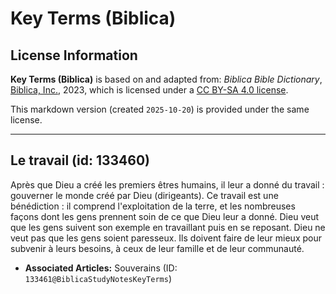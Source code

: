# Key Terms (Biblica)

## License Information

**Key Terms (Biblica)** is based on and adapted from: _Biblica Bible Dictionary_, [Biblica, Inc.](https://www.biblica.com/), 2023, which is licensed under a [CC BY-SA 4.0 license](https://creativecommons.org/licenses/by-sa/4.0/legalcode.en).

This markdown version (created `2025-10-20`) is provided under the same license.



--------------------------------

## Le travail (id: 133460)

Après que Dieu a créé les premiers êtres humains, il leur a donné du travail : gouverner le monde créé par Dieu (dirigeants). Ce travail est une bénédiction : il comprend l'exploitation de la terre, et les nombreuses façons dont les gens prennent soin de ce que Dieu leur a donné. Dieu veut que les gens suivent son exemple en travaillant puis en se reposant. Dieu ne veut pas que les gens soient paresseux. Ils doivent faire de leur mieux pour subvenir à leurs besoins, à ceux de leur famille et de leur communauté.

* **Associated Articles:** Souverains (ID: `133461@BiblicaStudyNotesKeyTerms`)

